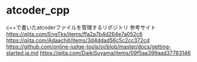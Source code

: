 # atcoder_cpp
c++で書いたatcoderファイルを管理するリポジトリ
参考サイト
https://qiita.com/EngTks/items/ffa2a7b4d264e7a052c6
https://qiita.com/Adaachill/items/3d4ddad56c5c2cc372cd
https://github.com/online-judge-tools/oj/blob/master/docs/getting-started.ja.md
https://qiita.com/DaikiSuyama/items/09f5aa399aad37783146
